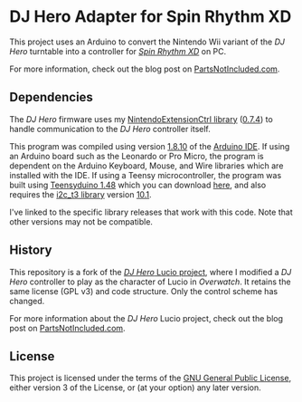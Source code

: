 # DJ Hero Adapter for Spin Rhythm XD
This project uses an Arduino to convert the Nintendo Wii variant of the *DJ Hero* turntable into a controller for [*Spin Rhythm XD*](https://www.spinrhythmgame.com/) on PC.

For more information, check out the blog post on [PartsNotIncluded.com](https://www.partsnotincluded.com/playing-spin-rhythm-xd-modified-dj-hero-controller).

## Dependencies
The *DJ Hero* firmware uses my [NintendoExtensionCtrl library](https://github.com/dmadison/NintendoExtensionCtrl/) ([0.7.4](https://github.com/dmadison/NintendoExtensionCtrl/releases/tag/v0.7.4)) to handle communication to the *DJ Hero* controller itself.

This program was compiled using version [1.8.10](https://www.arduino.cc/en/Main/OldSoftwareReleases) of the [Arduino IDE](https://www.arduino.cc/en/Main/Software). If using an Arduino board such as the Leonardo or Pro Micro, the program is dependent on the Arduino Keyboard, Mouse, and Wire libraries which are installed with the IDE. If using a Teensy microcontroller, the program was built using [Teensyduino 1.48](https://forum.pjrc.com/threads/57906-Teensyduino-1-48-Released) which you can download [here](https://www.pjrc.com/teensy/td_148), and also requires the [i2c_t3 library](https://github.com/nox771/i2c_t3) version [10.1](https://github.com/nox771/i2c_t3/releases/tag/v10.1).

I've linked to the specific library releases that work with this code. Note that other versions may not be compatible.

## History
This repository is a fork of the [*DJ Hero* Lucio project](https://github.com/dmadison/DJHero-Lucio), where I modified a *DJ Hero* controller to play as the character of Lucio in *Overwatch*. It retains the same license (GPL v3) and code structure. Only the control scheme has changed.

For more information about the *DJ Hero* Lucio project, check out the blog post on [PartsNotIncluded.com](http://www.partsnotincluded.com/playing-lucio-with-a-dj-hero-turntable).

## License
This project is licensed under the terms of the [GNU General Public License](https://www.gnu.org/licenses/gpl-3.0.en.html), either version 3 of the License, or (at your option) any later version.
